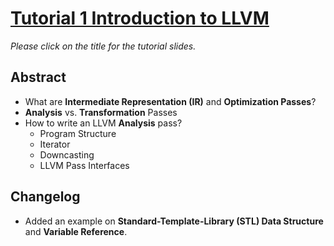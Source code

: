 # [Tutorial 1 Introduction to LLVM](https://v2.overleaf.com/read/zrrmfspqjzgv)

*Please click on the title for the tutorial slides.*

## Abstract

- What are **Intermediate Representation (IR)** and **Optimization Passes**?
- **Analysis** vs. **Transformation** Passes
- How to write an LLVM **Analysis** pass?
  - Program Structure
  - Iterator
  - Downcasting
  - LLVM Pass Interfaces

## Changelog

- Added an example on **Standard-Template-Library (STL) Data Structure** and **Variable Reference**.
